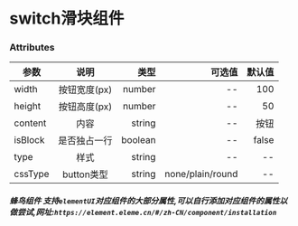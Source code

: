 # switch滑块组件


### Attributes

| 参数    |     说明     |    类型 |           可选值 | 默认值 |
| ------- | :----------: | ------: | ---------------: | -----: |
| width   | 按钮宽度(px) |  number |               -- |    100 |
| height  | 按钮高度(px) |  number |               -- |     50 |
| content |     内容     |  string |               -- |   按钮 |
| isBlock | 是否独占一行 | boolean |               -- |  false |
| type    |     样式     |  string |               -- |     -- |
| cssType |  button类型  |  string | none/plain/round |     -- |

##### 蜂鸟组件 支持`elementUI`对应组件的大部分属性,可以自行添加对应组件的属性以做尝试,网址:`https://element.eleme.cn/#/zh-CN/component/installation`